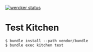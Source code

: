 [![wercker status](https://app.wercker.com/status/5e5825bc1101d40f06e7ed51c56d78f2/m "wercker status")](https://app.wercker.com/project/bykey/5e5825bc1101d40f06e7ed51c56d78f2)

# Test Kitchen

```
$ bundle install --path vendor/bundle
$ bundle exec kitchen test
```
